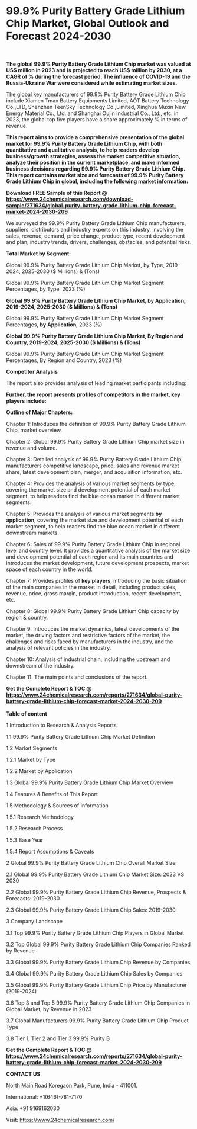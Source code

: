 <h1>99.9% Purity Battery Grade Lithium Chip Market, Global Outlook and Forecast 2024-2030</h1><br/><p><strong>The global 99.9% Purity Battery Grade Lithium Chip market was valued at US$ million in 2023 and is projected to reach US$ million by 2030, at a <strong>CAGR</strong> of % during the forecast period. The influence of COVID-19 and the Russia-Ukraine War were considered while estimating market sizes.</strong></p><p>The global key manufacturers of 99.9% Purity Battery Grade Lithium Chip include Xiamen Tmax Battery Equipments Limited, AOT Battery Technology Co.,LTD, Shenzhen TeenSky Technology Co.,Limited, Xinghua Muxin New Energy Material Co., Ltd. and Shanghai Oujin Industrial Co., Ltd., etc. in 2023, the global top five players have a share approximately % in terms of revenue.</p><p><strong>This report aims to provide a comprehensive presentation of the global market for 99.9% Purity Battery Grade Lithium Chip, with both quantitative and qualitative analysis, to help readers develop business/growth strategies, assess the market competitive situation, analyze their position in the current marketplace, and make informed business decisions regarding 99.9% Purity Battery Grade Lithium Chip. This report contains market size and forecasts of 99.9% Purity Battery Grade Lithium Chip in global, including the following market information:</strong></p><div><b>Download FREE Sample of this Report @ <a href="https://www.24chemicalresearch.com/download-sample/271634/global-purity-battery-grade-lithium-chip-forecast-market-2024-2030-209">https://www.24chemicalresearch.com/download-sample/271634/global-purity-battery-grade-lithium-chip-forecast-market-2024-2030-209</a></b></div><p>We surveyed the 99.9% Purity Battery Grade Lithium Chip manufacturers, suppliers, distributors and industry experts on this industry, involving the sales, revenue, demand, price change, product type, recent development and plan, industry trends, drivers, challenges, obstacles, and potential risks.</p><p><strong>Total Market by Segment:</strong></p><p>Global 99.9% Purity Battery Grade Lithium Chip Market, by Type, 2019-2024, 2025-2030 ($ Millions) & (Tons)</p><p>Global 99.9% Purity Battery Grade Lithium Chip Market Segment Percentages, by Type, 2023 (%)</p><p><strong>Global 99.9% Purity Battery Grade Lithium Chip Market, <strong>by Application</strong>, 2019-2024, 2025-2030 ($ Millions) & (Tons)</strong></p><p>Global 99.9% Purity Battery Grade Lithium Chip Market Segment Percentages, <strong>by Application</strong>, 2023 (%)</p><p><strong>Global 99.9% Purity Battery Grade Lithium Chip Market, By Region and Country, 2019-2024, 2025-2030 ($ Millions) & (Tons)</strong></p><p>Global 99.9% Purity Battery Grade Lithium Chip Market Segment Percentages, By Region and Country, 2023 (%)</p><p><strong>Competitor Analysis</strong></p><p>The report also provides analysis of leading market participants including:</p><p><strong>Further, the report presents profiles of competitors in the market, <strong>key players</strong> include:</strong></p><p><strong>Outline of Major Chapters:</strong></p><p>Chapter 1: Introduces the definition of 99.9% Purity Battery Grade Lithium Chip, market overview.</p><p>Chapter 2: Global 99.9% Purity Battery Grade Lithium Chip market size in revenue and volume.</p><p>Chapter 3: Detailed analysis of 99.9% Purity Battery Grade Lithium Chip manufacturers competitive landscape, price, sales and revenue market share, latest development plan, merger, and acquisition information, etc.</p><p>Chapter 4: Provides the analysis of various market segments by type, covering the market size and development potential of each market segment, to help readers find the blue ocean market in different market segments.</p><p>Chapter 5: Provides the analysis of various market segments <strong>by application</strong>, covering the market size and development potential of each market segment, to help readers find the blue ocean market in different downstream markets.</p><p>Chapter 6: Sales of 99.9% Purity Battery Grade Lithium Chip in regional level and country level. It provides a quantitative analysis of the market size and development potential of each region and its main countries and introduces the market development, future development prospects, market space of each country in the world.</p><p>Chapter 7: Provides profiles of <strong>key players</strong>, introducing the basic situation of the main companies in the market in detail, including product sales, revenue, price, gross margin, product introduction, recent development, etc.</p><p>Chapter 8: Global 99.9% Purity Battery Grade Lithium Chip capacity by region & country.</p><p>Chapter 9: Introduces the market dynamics, latest developments of the market, the driving factors and restrictive factors of the market, the challenges and risks faced by manufacturers in the industry, and the analysis of relevant policies in the industry.</p><p>Chapter 10: Analysis of industrial chain, including the upstream and downstream of the industry.</p><p>Chapter 11: The main points and conclusions of the report.</p><div><b>Get the Complete Report & TOC @ <a href="https://www.24chemicalresearch.com/reports/271634/global-purity-battery-grade-lithium-chip-forecast-market-2024-2030-209">https://www.24chemicalresearch.com/reports/271634/global-purity-battery-grade-lithium-chip-forecast-market-2024-2030-209</a></b></div><br><b>Table of content</b><p>1 Introduction to Research & Analysis Reports<br />
 
  1.1 99.9% Purity Battery Grade Lithium Chip Market Definition<br />
 
  1.2 Market Segments<br />
 
  1.2.1 Market by Type<br />
 
  1.2.2 Market by Application<br />
 
  1.3 Global 99.9% Purity Battery Grade Lithium Chip Market Overview<br />
 
  1.4 Features & Benefits of This Report<br />
 
  1.5 Methodology & Sources of Information<br />
 
  1.5.1 Research Methodology<br />
 
  1.5.2 Research Process<br />
 
  1.5.3 Base Year<br />
 
  1.5.4 Report Assumptions & Caveats<br />
 
 2 Global 99.9% Purity Battery Grade Lithium Chip Overall Market Size<br />
 
  2.1 Global 99.9% Purity Battery Grade Lithium Chip Market Size: 2023 VS 2030<br />
 
  2.2 Global 99.9% Purity Battery Grade Lithium Chip Revenue, Prospects & Forecasts: 2019-2030<br />
 
  2.3 Global 99.9% Purity Battery Grade Lithium Chip Sales: 2019-2030<br />
 
 3 Company Landscape<br />
 
  3.1 Top 99.9% Purity Battery Grade Lithium Chip Players in Global Market<br />
 
  3.2 Top Global 99.9% Purity Battery Grade Lithium Chip Companies Ranked by Revenue<br />
 
  3.3 Global 99.9% Purity Battery Grade Lithium Chip Revenue by Companies<br />
 
  3.4 Global 99.9% Purity Battery Grade Lithium Chip Sales by Companies<br />
 
  3.5 Global 99.9% Purity Battery Grade Lithium Chip Price by Manufacturer (2019-2024)<br />
 
  3.6 Top 3 and Top 5 99.9% Purity Battery Grade Lithium Chip Companies in Global Market, by Revenue in 2023<br />
 
  3.7 Global Manufacturers 99.9% Purity Battery Grade Lithium Chip Product Type<br />
 
  3.8 Tier 1, Tier 2 and Tier 3 99.9% Purity B<br><div><b>Get the Complete Report & TOC @ <a href="https://www.24chemicalresearch.com/reports/271634/global-purity-battery-grade-lithium-chip-forecast-market-2024-2030-209">https://www.24chemicalresearch.com/reports/271634/global-purity-battery-grade-lithium-chip-forecast-market-2024-2030-209</a></b></div></p>
 
 <b>CONTACT US:</b><br>
 
 North Main Road Koregaon Park, Pune, India - 411001.<br/>
 
 International: +1(646)-781-7170<br/>
 
 Asia: +91 9169162030<br/>
 
 Visit: <a href="https://www.24chemicalresearch.com/">https://www.24chemicalresearch.com/</a>
 
 <br>